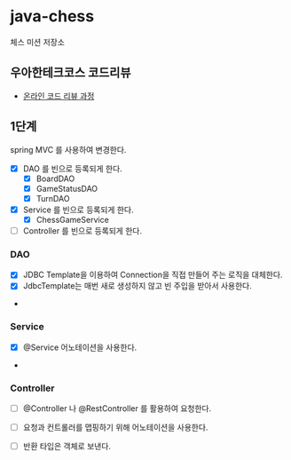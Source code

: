 # java-chess

체스 미션 저장소

## 우아한테크코스 코드리뷰

- [온라인 코드 리뷰 과정](https://github.com/woowacourse/woowacourse-docs/blob/master/maincourse/README.md)

## 1단계

spring MVC 를 사용하여 변경한다.

- [x] DAO 를 빈으로 등록되게 한다.
  - [x] BoardDAO
  - [x] GameStatusDAO
  - [x] TurnDAO
- [x] Service 를 빈으로 등록되게 한다.
  - [x] ChessGameService
- [ ] Controller 를 빈으로 등록되게 한다.

### DAO
- [x] JDBC Template을 이용하여 Connection을 직접 만들어 주는 로직을 대체한다.
- [x] JdbcTemplate는 매번 새로 생성하지 않고 빈 주입을 받아서 사용한다.
- 
### Service
- [x] @Service 어노테이션을 사용한다.
- 
### Controller
- [ ] @Controller 나 @RestController 를 활용하여 요청한다.
- [ ] 요청과 컨트롤러를 맵핑하기 위해 어노테이션을 사용한다. 
- [ ] 반환 타입은 객체로 보낸다. 




